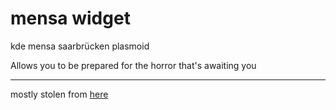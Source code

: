 # mensa widget
kde mensa saarbrücken plasmoid

Allows you to be prepared for the horror that's awaiting you 

---
mostly stolen from [here](https://github.com/leonderdunna/mensa)